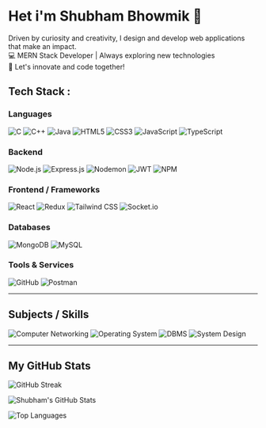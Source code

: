 # Het i'm Shubham Bhowmik 👋
Driven by curiosity and creativity, I design and develop web applications that make an impact.  
💻 MERN Stack Developer | Always exploring new technologies  
🌟 Let's innovate and code together!

## Tech Stack : 

### Languages
![C](https://img.shields.io/badge/C-00599C?style=for-the-badge&logo=c&logoColor=white)
![C++](https://img.shields.io/badge/C++-00599C?style=for-the-badge&logo=c%2B%2B&logoColor=white)
![Java](https://img.shields.io/badge/Java-ED8B00?style=for-the-badge&logo=java&logoColor=white)
![HTML5](https://img.shields.io/badge/HTML5-E34F26?style=for-the-badge&logo=html5&logoColor=white)
![CSS3](https://img.shields.io/badge/CSS3-1572B6?style=for-the-badge&logo=css3&logoColor=white)
![JavaScript](https://img.shields.io/badge/JavaScript-F7DF1E?style=for-the-badge&logo=javascript&logoColor=black)
![TypeScript](https://img.shields.io/badge/TypeScript-3178C6?style=for-the-badge&logo=typescript&logoColor=white)

### Backend
![Node.js](https://img.shields.io/badge/Node.js-339933?style=for-the-badge&logo=node.js&logoColor=white)
![Express.js](https://img.shields.io/badge/Express.js-000000?style=for-the-badge&logo=express&logoColor=white)
![Nodemon](https://img.shields.io/badge/Nodemon-76D04B?style=for-the-badge&logo=nodemon&logoColor=white)
![JWT](https://img.shields.io/badge/JWT-000000?style=for-the-badge&logo=jsonwebtokens&logoColor=white)
![NPM](https://img.shields.io/badge/NPM-CB3837?style=for-the-badge&logo=npm&logoColor=white)

### Frontend / Frameworks
![React](https://img.shields.io/badge/React-61DAFB?style=for-the-badge&logo=react&logoColor=black)
![Redux](https://img.shields.io/badge/Redux-764ABC?style=for-the-badge&logo=redux&logoColor=white)
![Tailwind CSS](https://img.shields.io/badge/Tailwind_CSS-38B2AC?style=for-the-badge&logo=tailwind-css&logoColor=white)
![Socket.io](https://img.shields.io/badge/Socket.io-010101?style=for-the-badge&logo=socket.io&logoColor=white)

### Databases
![MongoDB](https://img.shields.io/badge/MongoDB-47A248?style=for-the-badge&logo=mongodb&logoColor=white)
![MySQL](https://img.shields.io/badge/MySQL-4479A1?style=for-the-badge&logo=mysql&logoColor=white)

### Tools & Services
![GitHub](https://img.shields.io/badge/GitHub-181717?style=for-the-badge&logo=github&logoColor=white)
![Postman](https://img.shields.io/badge/Postman-FF6C37?style=for-the-badge&logo=postman&logoColor=white)

---

## Subjects / Skills
![Computer Networking](https://img.shields.io/badge/Networking-0F52BA?style=for-the-badge&logo=network&logoColor=white)
![Operating System](https://img.shields.io/badge/Operating_System-FF5733?style=for-the-badge&logo=ubuntu&logoColor=white)
![DBMS](https://img.shields.io/badge/DBMS-4CAF50?style=for-the-badge&logo=mysql&logoColor=white)
![System Design](https://img.shields.io/badge/System_Design-8E44AD?style=for-the-badge&logo=architecture&logoColor=white)

---

## My GitHub Stats


<!-- GitHub Streak -->
![GitHub Streak](https://github-readme-streak-stats.herokuapp.com/?user=ShubhamBhowmik11&theme=radical)


<!-- GitHub Overall Stats -->
![Shubham's GitHub Stats](https://github-readme-stats.vercel.app/api?username=ShubhamBhowmik11&show_icons=true&hide=issues&hide_border=true&title_color=00FF00&icon_color=FF4500&text_color=FFFFFF&bg_color=1E1E2F&count_private=true)



<!-- Top Languages -->
![Top Languages](https://github-readme-stats.vercel.app/api/top-langs/?username=ShubhamBhowmik11&layout=compact&theme=radical)
